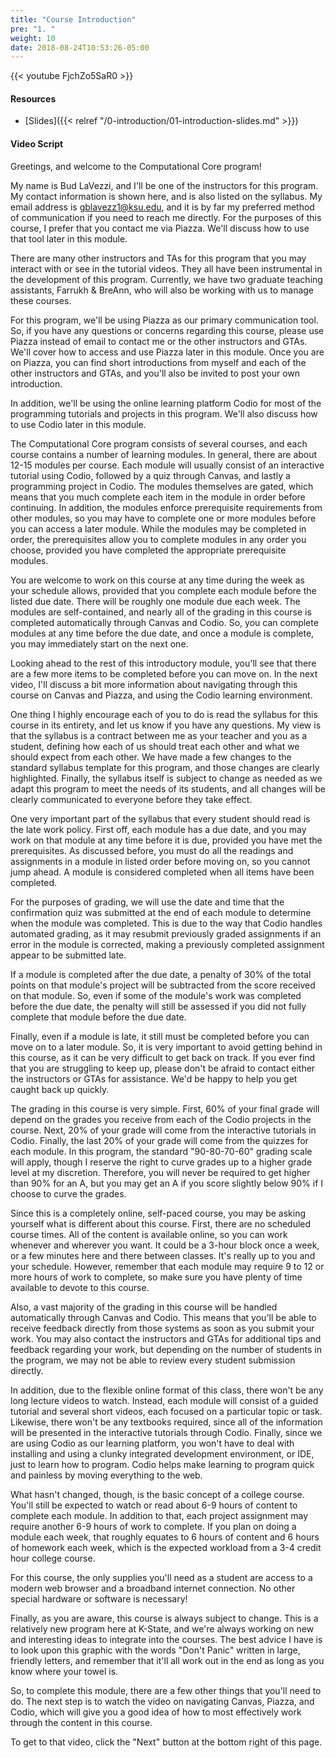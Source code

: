 ```yaml
---
title: "Course Introduction"
pre: "1. "
weight: 10
date: 2018-08-24T10:53:26-05:00
---
```


{{< youtube FjchZo5SaR0 >}}

#### Resources

* [Slides]({{< relref "/0-introduction/01-introduction-slides.md" >}})

#### Video Script

Greetings, and welcome to the Computational Core program!

My name is Bud LaVezzi, and I'll be one of the instructors for this program. My contact information is shown here, and is also listed on the syllabus. My email address is gblavezz1@ksu.edu, and it is by far my preferred method of communication if you need to reach me directly. For the purposes of this course, I prefer that you contact me via Piazza. We'll discuss how to use that tool later in this module.

There are many other instructors and TAs for this program that you may interact with or see in the tutorial videos. They all have been instrumental in the development of this program. Currently, we have two graduate teaching assistants, Farrukh & BreAnn, who will also be working with us to manage these courses.

For this program, we'll be using Piazza as our primary communication tool. So, if you have any questions or concerns regarding this course, please use Piazza instead of email to contact me or the other instructors and GTAs. We'll cover how to access and use Piazza later in this module. Once you are on Piazza, you can find short introductions from myself and each of the other instructors and GTAs, and you'll also be invited to post your own introduction.

In addition, we'll be using the online learning platform Codio for most of the programming tutorials and projects in this program. We'll also discuss how to use Codio later in this module.

The Computational Core program consists of several courses, and each course contains a number of learning modules. In general, there are about 12-15 modules per course. Each module will usually consist of an interactive tutorial using Codio, followed by a quiz through Canvas, and lastly a programming project in Codio. The modules themselves are gated, which means that you much complete each item in the module in order before continuing. In addition, the modules enforce prerequisite requirements from other modules, so you may have to complete one or more modules before you can access a later module. While the modules may be completed in order, the prerequisites allow you to complete modules in any order you choose, provided you have completed the appropriate prerequisite modules.

You are welcome to work on this course at any time during the week as your schedule allows, provided that you complete each module before the listed due date. There will be roughly one module due each week. The modules are self-contained, and nearly all of the grading in this course is completed automatically through Canvas and Codio. So, you can complete modules at any time before the due date, and once a module is complete, you may immediately start on the next one.

Looking ahead to the rest of this introductory module, you'll see that there are a few more items to be completed before you can move on. In the next video, I'll discuss a bit more information about navigating through this course on Canvas and Piazza, and using the Codio learning environment.

One thing I highly encourage each of you to do is read the syllabus for this course in its entirety, and let us know if you have any questions. My view is that the syllabus is a contract between me as your teacher and you as a student, defining how each of us should treat each other and what we should expect from each other. We have made a few changes to the standard syllabus template for this program, and those changes are clearly highlighted. Finally, the syllabus itself is subject to change as needed as we adapt this program to meet the needs of its students, and all changes will be clearly communicated to everyone before they take effect.

One very important part of the syllabus that every student should read is the late work policy. First off, each module has a due date, and you may work on that module at any time before it is due, provided you have met the prerequisites. As discussed before, you must do all the readings and assignments in a module in listed order before moving on, so you cannot jump ahead. A module is considered completed when all items have been completed.

For the purposes of grading, we will use the date and time that the confirmation quiz was submitted at the end of each module to determine when the module was completed. This is due to the way that Codio handles automated grading, as it may resubmit previously graded assignments if an error in the module is corrected, making a previously completed assignment appear to be submitted late.

If a module is completed after the due date, a penalty of 30% of the total points on that module's project will be subtracted from the score received on that module. So, even if some of the module's work was completed before the due date, the penalty will still be assessed if you did not fully complete that module before the due date.

Finally, even if a module is late, it still must be completed before you can move on to a later module. So, it is very important to avoid getting behind in this course, as it can be very difficult to get back on track. If you ever find that you are struggling to keep up, please don't be afraid to contact either the instructors or GTAs for assistance. We'd be happy to help you get caught back up quickly.

The grading in this course is very simple. First, 60% of your final grade will depend on the grades you receive from each of the Codio projects in the course. Next, 20% of your grade will come from the interactive tutorials in Codio. Finally, the last 20% of your grade will come from the quizzes for each module. In this program, the standard "90-80-70-60" grading scale will apply, though I reserve the right to curve grades up to a higher grade level at my discretion. Therefore, you will never be required to get higher than 90% for an A, but you may get an A if you score slightly below 90% if I choose to curve the grades.

Since this is a completely online, self-paced course, you may be asking yourself what is different about this course. First, there are no scheduled course times. All of the content is available online, so you can work whenever and wherever you want. It could be a 3-hour block once a week, or a few minutes here and there between classes. It's really up to you and your schedule. However, remember that each module may require 9 to 12 or more hours of work to complete, so make sure you have plenty of time available to devote to this course.

Also, a vast majority of the grading in this course will be handled automatically through Canvas and Codio. This means that you'll be able to receive feedback directly from those systems as soon as you submit your work. You may also contact the instructors and GTAs for additional tips and feedback regarding your work, but depending on the number of students in the program, we may not be able to review every student submission directly.

In addition, due to the flexible online format of this class, there won't be any long lecture videos to watch. Instead, each module will consist of a guided tutorial and several short videos, each focused on a particular topic or task. Likewise, there won't be any textbooks required, since all of the information will be presented in the interactive tutorials through Codio. Finally, since we are using Codio as our learning platform, you won't have to deal with installing and using a clunky integrated development environment, or IDE, just to learn how to program. Codio helps make learning to program quick and painless by moving everything to the web.

What hasn't changed, though, is the basic concept of a college course. You'll still be expected to watch or read about 6-9 hours of content to complete each module. In addition to that, each project assignment may require another 6-9 hours of work to complete. If you plan on doing a module each week, that roughly equates to 6 hours of content and 6 hours of homework each week, which is the expected workload from a 3-4 credit hour college course.

For this course, the only supplies you'll need as a student are access to a modern web browser and a broadband internet connection. No other special hardware or software is necessary!

Finally, as you are aware, this course is always subject to change. This is a relatively new program here at K-State, and we're always working on new and interesting ideas to integrate into the courses. The best advice I have is to look upon this graphic with the words "Don't Panic" written in large, friendly letters, and remember that it'll all work out in the end as long as you know where your towel is.

So, to complete this module, there are a few other things that you'll need to do. The next step is to watch the video on navigating Canvas, Piazza, and Codio, which will give you a good idea of how to most effectively work through the content in this course.

To get to that video, click the "Next" button at the bottom right of this page.
